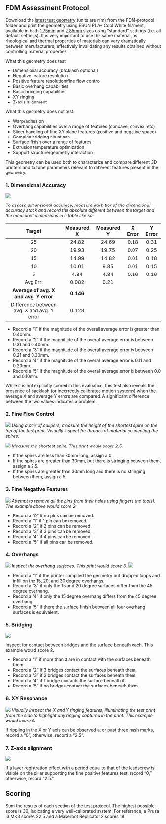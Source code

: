## FDM Assessment Protocol

Download the [latest test geometry](./ksr_fdmtest_v4.stl) (units are mm) from the FDM-protocol folder and print the geometry using ESUN PLA+ Cool White filament, available in both [1.75mm](https://www.amazon.com/gp/product/B01EKEMFQS) and [2.85mm](https://www.amazon.com/dp/B01EKFV60S/) sizes using “standard” settings (i.e. all default settings).  It is very important to use the same material, as rheological and thermal properties of materials can vary dramatically between manufacturers, effectively invalidating any results obtained without controlling material properties.

What this geometry does test:

* Dimensional accuracy (backlash optional)
* Negative feature resolution
* Positive feature resolution/fine flow control
* Basic overhang capabilities
* Basic bridging capabilities
* XY ringing
* Z-axis alignment

What this geometry does not test:

* Warp/adhesion
* Overhang capabilities over a range of features (concave, convex, etc)
* Slicer handling of fine XY plane features (positive and negative space)
* Complex bridging situations
* Surface finish over a range of features
* Extrusion temperature optimization
* Support structure/geometry interaction

This geometry can be used both to characterize and compare different 3D printers and to tune parameters relevant to different features present in the geometry.

### 1. Dimensional Accuracy

![](../img/img.002.png)

*To assess dimensional accuracy, measure each tier of the dimensional accuracy stack and record the absolute different between the target and the measured dimensions in a table like so:*



**Target**|**Measured X**|**Measured Y**|**X Error**|**Y Error**
:-----:|:-----:|:-----:|:-----:|:-----:
25|24.82|24.69|0.18|0.31
20|19.93|19.75|0.07|0.25
15|14.99|14.82|0.01|0.18
10|10.01|9.85|0.01|0.15
5|4.84|4.84|0.16|0.16
Avg Err:|0.082|0.21| |
 **Average of avg. X and avg. Y error** | **0.146** | | |
Difference between avg. X and avg. Y error|0.128| | |

* Record a “1” if the magnitude of the overall average error is greater than 0.40mm.
* Record a “2” if the magnitude of the overall average error is between 0.31 and 0.40mm.
* Record a “3” if the magnitude of the overall average error is between 0.21 and 0.30mm.
* Record a “4” if the magnitude of the overall average error is 0.11 and 0.20mm.
* Record a “5” if the magnitude of the overall average error is between 0.0 and 0.10mm.

While it is not explicitly scored in this evaluation, this test also reveals the presence of backlash (or incorrectly calibrated motion systems) when the average X and average Y errors are compared.  A significant difference between the two values indicates a problem.  

### 2. Fine Flow Control

![](../img/img.003.png)
*Using a pair of calipers, measure the height of the shortest spire on the top of the test print.  Visually inspect for threads of material connecting the spires.*

![](../img/img.004.png)
*Measure the shortest spire.  This print would score 2.5.*

* If the spires are less than 30mm long, assign a 0.
* If the spires are greater than 30mm, but there is stringing between them, assign a 2.5.
* If the spires are greater than 30mm long and there is no stringing between them, assign a 5.  

### 3. Fine Negative Features

![](./img/img.008.png)
*Attempt to remove all the pins from their holes using fingers (no tools).  The example above would score 2.*

* Record a “0” if no pins can be removed.
* Record a “1” if 1 pin can be removed.
* Record a “2” if 2 pins can be removed.
* Record a “3” if 3 pins can be removed.
* Record a “4” if 4 pins can be removed.
* Record a “5” if all pins can be removed.

### 4. Overhangs

![](../img/img.006.png)
*Inspect the overhang surfaces.  This print would score 3.*
![](../img/img.007.png)

* Record a “1” if the printer compiled the geometry but dropped loops and infill on the 15, 20, and 30 degree overhangs.
* Record a “3” if only the 15 and 20 degree surfaces differ from the 45 degree overhang.
* Record a “4” if only the 15 degree overhang differs from the 45 degree overhang.
* Record a “5” if there the surface finish between all four overhang surfaces is equivalent.

### 5. Bridging

![](../img/img.005.png)

Inspect for contact between bridges and the surface beneath each.  This example would score 2.  

* Record a “1” if more than 3 are in contact with the surfaces beneath them.
* Record a “2” if 3 bridges contact the surfaces beneath them.
* Record a “3” if 2 bridges contact the surfaces beneath them.
* Record a “4” if 1 bridge contacts the surface beneath it.
* Record a “5” if no bridges contact the surfaces beneath them.

### 6. XY Resonance
![](../img/img.009.png)
*Visually inspect the X and Y ringing features, illuminating the test print from the side to highlight any ringing captured in the print.  This example would score 0.*

If rippling in the X or Y axis can be observed at or past three hash marks, record a “0”, otherwise, record a “2.5”.

### 7. Z-axis alignment

![](../img/img.010.png)

If a layer registration effect with a period equal to that of the leadscrew is visible on the pillar supporting the fine positive features test, record “0,” otherwise, record “2.5.”

## Scoring
Sum the results of each section of the test protocol.  The highest possible score is 30, indicating a very well-calibrated system. For reference, a Prusa i3 MK3 scores 22.5 and a Makerbot Replicator 2 scores 18.

